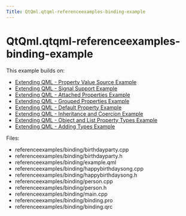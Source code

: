 ```yaml
---
Title: QtQml.qtqml-referenceexamples-binding-example
---
```


# QtQml.qtqml-referenceexamples-binding-example

<span class="subtitle"></span>
<!-- $$$referenceexamples/binding-description -->
<p>This example builds on:</p>
<ul>
<li><a href="https://developer.ubuntu.comapps/qml/sdk-15.04.1/QtQml.referenceexamples-valuesource/">Extending QML - Property Value Source Example</a></li>
<li><a href="https://developer.ubuntu.comapps/qml/sdk-15.04.1/QtQml.referenceexamples-signal/">Extending QML - Signal Support Example</a></li>
<li><a href="https://developer.ubuntu.comapps/qml/sdk-15.04.1/QtQml.referenceexamples-attached/">Extending QML - Attached Properties Example</a></li>
<li><a href="https://developer.ubuntu.comapps/qml/sdk-15.04.1/QtQml.referenceexamples-grouped/">Extending QML - Grouped Properties Example</a></li>
<li><a href="https://developer.ubuntu.comapps/qml/sdk-15.04.1/QtQml.referenceexamples-default/">Extending QML - Default Property Example</a></li>
<li><a href="https://developer.ubuntu.comapps/qml/sdk-15.04.1/QtQml.referenceexamples-coercion/">Extending QML - Inheritance and Coercion Example</a></li>
<li><a href="https://developer.ubuntu.comapps/qml/sdk-15.04.1/QtQml.referenceexamples-properties/">Extending QML - Object and List Property Types Example</a></li>
<li><a href="https://developer.ubuntu.comapps/qml/sdk-15.04.1/QtQml.referenceexamples-adding/">Extending QML - Adding Types Example</a></li>
</ul>
<p>Files:</p>
<ul>
<li>referenceexamples/binding/birthdayparty.cpp</li>
<li>referenceexamples/binding/birthdayparty.h</li>
<li>referenceexamples/binding/example.qml</li>
<li>referenceexamples/binding/happybirthdaysong.cpp</li>
<li>referenceexamples/binding/happybirthdaysong.h</li>
<li>referenceexamples/binding/person.cpp</li>
<li>referenceexamples/binding/person.h</li>
<li>referenceexamples/binding/main.cpp</li>
<li>referenceexamples/binding/binding.pro</li>
<li>referenceexamples/binding/binding.qrc</li>
</ul>
<!-- @@@referenceexamples/binding -->
